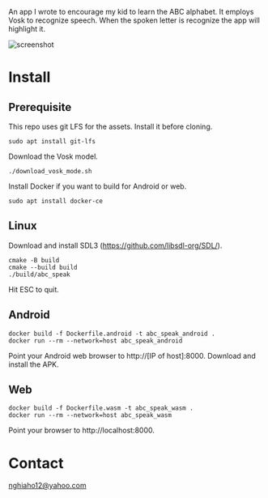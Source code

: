 An app I wrote to encourage my kid to learn the ABC alphabet. It employs Vosk to recognize speech. When the spoken letter is recognize the app will highlight it. 

![screenshot](screenshot.png)

# Install
## Prerequisite
This repo uses git LFS for the assets. Install it before cloning.
```
sudo apt install git-lfs
```

Download the Vosk model.
```
./download_vosk_mode.sh
```

Install Docker if you want to build for Android or web.
```
sudo apt install docker-ce
```

## Linux
Download and install SDL3 (https://github.com/libsdl-org/SDL/).

```
cmake -B build
cmake --build build
./build/abc_speak
```

Hit ESC to quit.

## Android
```
docker build -f Dockerfile.android -t abc_speak_android .
docker run --rm --network=host abc_speak_android
```

Point your Android web browser to http://[IP of host]:8000. Download and install the APK.

## Web
```
docker build -f Dockerfile.wasm -t abc_speak_wasm .
docker run --rm --network=host abc_speak_wasm
```

Point your browser to http://localhost:8000.

# Contact
nghiaho12@yahoo.com
